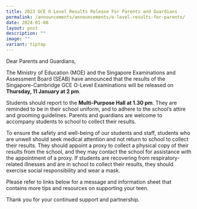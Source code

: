 ```yaml
---
title: 2023 GCE O Level Results Release For Parents and Guardians
permalink: /announcements/announcements/o-level-results-for-parents/
date: 2024-01-08
layout: post
description: ""
image: ""
variant: tiptap
---
```

<p>Dear Parents and Guardians,</p><p>The Ministry of Education (MOE) and the Singapore Examinations and Assessment Board (SEAB) have announced that the results of the Singapore-Cambridge GCE O-Level Examinations will be released on <strong>Thursday, 11 January at 2 pm</strong>.</p><p>Students should report to the <strong>Multi-Purpose Hall at 1.30 pm</strong>. They are reminded to be in their school uniform, and to adhere to the school’s attire and grooming guidelines. Parents and guardians are welcome to accompany students to school to collect their results.</p><p>To ensure the safety and well-being of our students and staff, students who are unwell should seek medical attention and not return to school to collect their results. They should appoint a proxy to collect a physical copy of their results from the school, and they may contact the school for assistance with the appointment of a proxy. If students are recovering from respiratory-related illnesses and are in school to collect their results, they should exercise social responsibility and wear a mask.</p><p>Please refer to links below for a message and information sheet that contains more tips and resources on supporting your teen.</p><p>Thank you for your continued support and partnership.&nbsp;</p>
